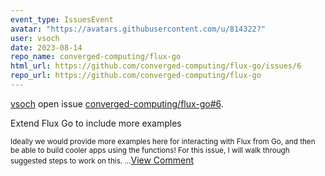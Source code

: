 ```yaml
---
event_type: IssuesEvent
avatar: "https://avatars.githubusercontent.com/u/814322?"
user: vsoch
date: 2023-08-14
repo_name: converged-computing/flux-go
html_url: https://github.com/converged-computing/flux-go/issues/6
repo_url: https://github.com/converged-computing/flux-go
---
```


<a href='https://github.com/vsoch' target='_blank'>vsoch</a> open issue <a href='https://github.com/converged-computing/flux-go/issues/6' target='_blank'>converged-computing/flux-go#6</a>.

<p>Extend Flux Go to include more examples</p><small>Ideally we would provide more examples here for interacting with Flux from Go, and then be able to build cooler apps using the functions! For this issue, I will walk through suggested steps to work on this....</small><a href='https://github.com/converged-computing/flux-go/issues/6' target='_blank'>View Comment</a>